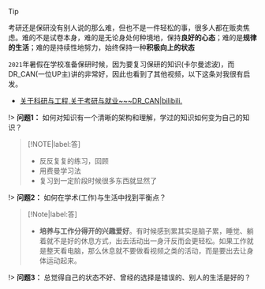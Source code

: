 

> [!TIP]
> 考研还是保研没有别人说的那么难，但也不是一件轻松的事，很多人都在贩卖焦虑。难的不是试卷本身，难的是无论身处何种境地，保持**良好的心态**；难的是**规律的生活**；难的是持续性地努力，始终保持一种**积极向上的状态**

`2021`年暑假在学校准备保研时候，因为要复习保研的知识(卡尔曼滤波)，而DR_CAN(一位UP主)讲的非常好，因此也看到了其他视频，以下这条对我很有启发。
- [关于科研与工程,关于考研与就业~~~DR_CAN|bilibili.](https://www.bilibili.com/video/BV1vK4y1v7tS?spm_id_from=333.999.0.0)



<!-- ?> **问题1：** 如何对知识有一个清晰的架构和理解，学过的知识如何变为自己的知识？ -->

!> **问题1：** 如何对知识有一个清晰的架构和理解，学过的知识如何变为自己的知识？

> [!NOTE|label:答]
> - 反反复复的练习，回顾
> - 用费曼学习法
> - 复习到一定阶段时候很多东西就显然了

!> **问题2：** 如何在学术(工作)与生活中找到平衡点？

> [!Note|label:答]
> - **培养与工作分得开的兴趣爱好**。有时候感到累其实是脑子累，睡觉、躺着就不是好的休息方式，出去活动出一身汗反而会更轻松。如果工作就是整天看电脑，那么休息就不要做看视频之类的活动，而是要出去让身体运动起来。

!> **问题3：** 总觉得自己的状态不好、曾经的选择是错误的、别人的生活是好的？


